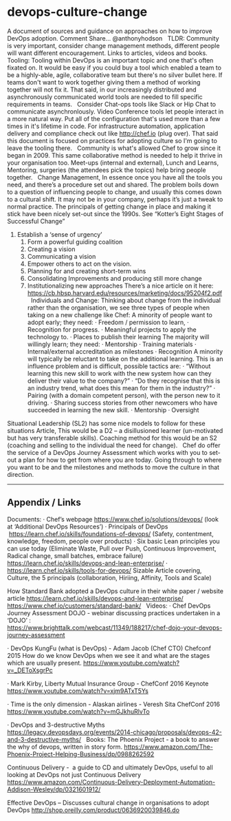 # devops-culture-change
A document of sources and guidance on approaches on how to improve DevOps adoption. Comment Share... @anthonyhodson
 
TLDR: Community is very important, consider change management methods, different people will want different encouragement. Links to articles, videos and books.
 
 
Tooling:
	Tooling within DevOps is an important topic and one that's often fixated on. It would be easy if you could buy a tool which enabled a team to be a highly-able, agile, collaborative team but there's no silver bullet here. If teams don't want to work together giving them a method of working together will not fix it.
	That said, in our increasingly distributed and asynchronously communicated world tools are needed to fill specific requirements in teams.
	 
	Consider Chat-ops tools like Slack or Hip Chat to communicate asynchronlously. Video Conference tools let people interact in a more natural way. Put all of the configuration that's used more than a few times in it's lifetime in code. For infrastructure automation, application delivery and compliance check out like http://chef.io (plug over).
That said this document is focused on practices for adopting culture so I'm going to leave the tooling there.
	 
Community is what's allowed Chef to grow since it began in 2009. This same collaborative method is needed to help it thrive in your organisation too. Meet-ups (internal and external), Lunch and Learns, Mentoring, surgeries (the attendees pick the topics) help bring people together. 
 
Change Management, In essence once you have all the tools you need, and there’s a procedure set out and shared. The problem boils down to a question of influencing people to change, and usually this comes down to a cultural shift. It may not be in your company, perhaps it’s just a tweak to normal practice.
The principals of getting change in place and making it stick have been nicely set-out since the 1990s. 
See “Kotter’s Eight Stages of Successful Change”
1. Establish a ‘sense of urgency’
	1. Form a powerful guiding coalition
	2. Creating a vision
	3. Communicating a vision
	4. Empower others to act on the vision.
	5. Planning for and creating short-term wins
	6. Consolidating Improvements and producing still more change
	7. Institutionalizing new approaches
There’s a nice article on it here: https://cb.hbsp.harvard.edu/resources/marketing/docs/95204f2.pdf
 
Individuals and Change:
Thinking about change from the individual rather than the organisation, we see three types of people when taking on a new challenge like Chef:
A minority of people want to adopt early; they need: 
· Freedom / permission to learn, 
· Recognition for progress.
· Meaningful projects to apply the technology to.
· Places to publish their learning
The majority will willingly learn; they need:
· Mentorship
· Training materials 
· Internal/external accreditation as milestones
· Recognition
A minority will typically be reluctant to take on the additional learning. 
	This is an influence problem and is difficult, possible tactics are:
· “Without learning this new skill to work with the new system how can they deliver their value to the company?” 
· “Do they recognise that this is an industry trend, what does this mean for them in the industry?” 
· Pairing (with a domain competent person), with the person new to it driving.
· Sharing success stories from other newcomers who have succeeded in learning the new skill.
· Mentorship
· Oversight

Situational Leadership (SL2) has some nice models to follow for these situations Article, This would be a D2 – a disillusioned learner (un-motivated but has very transferable skills). Coaching method for this would be an S2 (coaching and selling to the individual the need for change). 
 
Chef do offer the service of a DevOps Journey Assessment which works with you to set-out a plan for how to get from where you are today. Going through to where you want to be and the milestones and methods to move the culture in that direction.

--------------------
Appendix / Links
--------------------
Documents:
· Chef’s webpage  https://www.chef.io/solutions/devops/    (look at ‘Additional DevOps Resources’) 
· Principals of DevOps  https://learn.chef.io/skills/foundations-of-devops/
				(Safety, contentment, knowledge, freedom, people over products)
· Six basic Lean principles you can use today 
				(Eliminate Waste, Pull over Push, Continuous Improvement, Radical change, small batches, embrace failure)
				https://learn.chef.io/skills/devops-and-lean-enterprise/
· https://learn.chef.io/skills/tools-for-devops/ Sizable Article covering, Culture, the 5 principals (collaboration, Hiriing, Affinity, Tools and Scale)

How Standard Bank adopted a DevOps culture in their white paper / website article
  https://learn.chef.io/skills/devops-and-lean-enterprise/ 
  https://www.chef.io/customers/standard-bank/
 
Videos:
· Chef DevOps Journey Assessment DOJO - webinar discussing practices undertaken in a ‘DOJO’ :     
  https://www.brighttalk.com/webcast/11349/188217/chef-dojo-your-devops-journey-assessment

· DevOps KungFu (what is DevOps) - Adam Jacob (Chef CTO) Chefconf 2015 How do we know DevOps when we see it and what are the stages which are usually present.
  https://www.youtube.com/watch?v=_DEToXsgrPc 


· Mark Kirby, Liberty Mutual Insurance Group - ChefConf 2016 Keynote
  https://www.youtube.com/watch?v=xjm9ATxT5Ys 

· Time is the only dimension - Alaskan airlines - Veresh Sita ChefConf 2016 
  https://www.youtube.com/watch?v=mGJkhuRlvTo 


· DevOps and 3-destructive Myths 
  https://legacy.devopsdays.org/events/2014-chicago/proposals/devops-42-and-3-destructive-myths/ 
 
Books:
The Phoenix Project - a book to answer the why of devops, written in story form. 
	https://www.amazon.com/The-Phoenix-Project-Helping-Business/dp/0988262592

Continuous Delivery -  a guide to CD and ultimately DevOps, useful to all looking at DevOps not just Continuous Delivery
	https://www.amazon.com/Continuous-Delivery-Deployment-Automation-Addison-Wesley/dp/0321601912/
	
Effective DevOps – Discusses cultural change in organisations to adopt DevOps
  http://shop.oreilly.com/product/0636920039846.do
